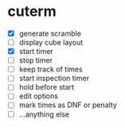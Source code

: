 # cuterm
- [x] generate scramble
- [ ] display cube layout
- [x] start timer
- [ ] stop timer
- [ ] keep track of times
- [ ] start inspection timer
- [ ] hold before start
- [ ] edit options
- [ ] mark times as DNF or penalty
- [ ] ...anything else
